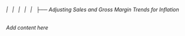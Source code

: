 ###### |   |   |   |   |   ├── Adjusting Sales and Gross Margin Trends for Inflation

*Add content here*